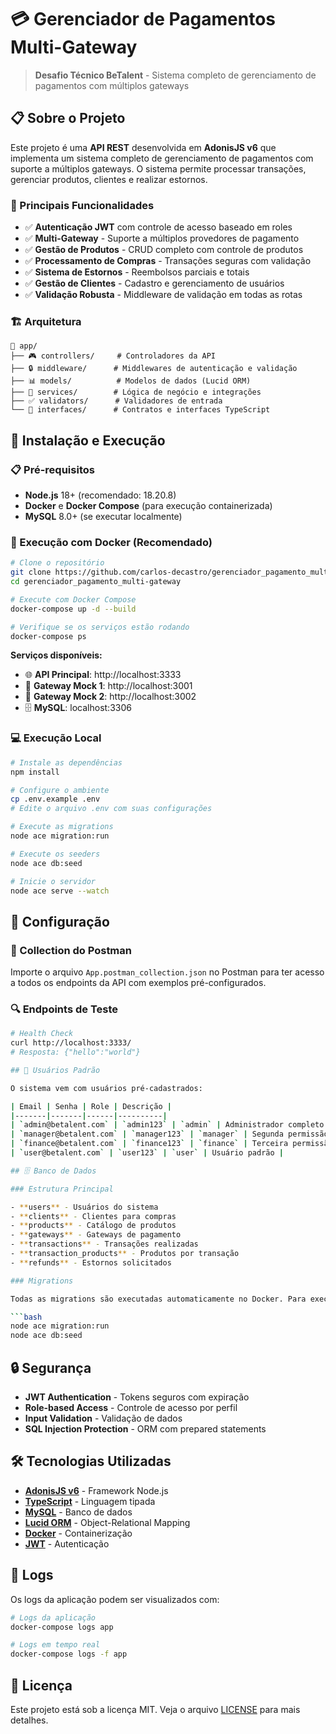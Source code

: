 # 💳 Gerenciador de Pagamentos Multi-Gateway

> **Desafio Técnico BeTalent** - Sistema completo de gerenciamento de pagamentos com múltiplos gateways

## 📋 Sobre o Projeto

Este projeto é uma **API REST** desenvolvida em **AdonisJS v6** que implementa um sistema completo de gerenciamento de pagamentos com suporte a múltiplos gateways. O sistema permite processar transações, gerenciar produtos, clientes e realizar estornos.

### 🎯 Principais Funcionalidades

- ✅ **Autenticação JWT** com controle de acesso baseado em roles
- ✅ **Multi-Gateway** - Suporte a múltiplos provedores de pagamento
- ✅ **Gestão de Produtos** - CRUD completo com controle de produtos
- ✅ **Processamento de Compras** - Transações seguras com validação
- ✅ **Sistema de Estornos** - Reembolsos parciais e totais
- ✅ **Gestão de Clientes** - Cadastro e gerenciamento de usuários
- ✅ **Validação Robusta** - Middleware de validação em todas as rotas

### 🏗️ Arquitetura

```
📁 app/
├── 🎮 controllers/     # Controladores da API
├── 🔒 middleware/      # Middlewares de autenticação e validação
├── 📊 models/          # Modelos de dados (Lucid ORM)
├── 🔧 services/        # Lógica de negócio e integrações
├── ✅ validators/      # Validadores de entrada
└── 🔌 interfaces/      # Contratos e interfaces TypeScript
```

## 🚀 Instalação e Execução

### 📋 Pré-requisitos

- **Node.js** 18+ (recomendado: 18.20.8)
- **Docker** e **Docker Compose** (para execução containerizada)
- **MySQL** 8.0+ (se executar localmente)

### 🐳 Execução com Docker (Recomendado)

```bash
# Clone o repositório
git clone https://github.com/carlos-decastro/gerenciador_pagamento_multi-gateway.git
cd gerenciador_pagamento_multi-gateway

# Execute com Docker Compose
docker-compose up -d --build

# Verifique se os serviços estão rodando
docker-compose ps
```

**Serviços disponíveis:**

- 🌐 **API Principal**: http://localhost:3333
- 🔌 **Gateway Mock 1**: http://localhost:3001
- 🔌 **Gateway Mock 2**: http://localhost:3002
- 🗄️ **MySQL**: localhost:3306

### 💻 Execução Local

```bash
# Instale as dependências
npm install

# Configure o ambiente
cp .env.example .env
# Edite o arquivo .env com suas configurações

# Execute as migrations
node ace migration:run

# Execute os seeders
node ace db:seed

# Inicie o servidor
node ace serve --watch
```

## 🔧 Configuração

### 📮 Collection do Postman

Importe o arquivo `App.postman_collection.json` no Postman para ter acesso a todos os endpoints da API com exemplos pré-configurados.

### 🔍 Endpoints de Teste

````bash
# Health Check
curl http://localhost:3333/
# Resposta: {"hello":"world"}

## 👥 Usuários Padrão

O sistema vem com usuários pré-cadastrados:

| Email | Senha | Role | Descrição |
|-------|-------|------|----------|
| `admin@betalent.com` | `admin123` | `admin` | Administrador completo |
| `manager@betalent.com` | `manager123` | `manager` | Segunda permissão de maior acesso |
| `finance@betalent.com` | `finance123` | `finance` | Terceira permissão de maior acesso |
| `user@betalent.com` | `user123` | `user` | Usuário padrão |

## 🗄️ Banco de Dados

### Estrutura Principal

- **users** - Usuários do sistema
- **clients** - Clientes para compras
- **products** - Catálogo de produtos
- **gateways** - Gateways de pagamento
- **transactions** - Transações realizadas
- **transaction_products** - Produtos por transação
- **refunds** - Estornos solicitados

### Migrations

Todas as migrations são executadas automaticamente no Docker. Para execução manual:

```bash
node ace migration:run
node ace db:seed
````

## 🔒 Segurança

- **JWT Authentication** - Tokens seguros com expiração
- **Role-based Access** - Controle de acesso por perfil
- **Input Validation** - Validação de dados
- **SQL Injection Protection** - ORM com prepared statements

## 🛠️ Tecnologias Utilizadas

- **[AdonisJS v6](https://adonisjs.com/)** - Framework Node.js
- **[TypeScript](https://www.typescriptlang.org/)** - Linguagem tipada
- **[MySQL](https://www.mysql.com/)** - Banco de dados
- **[Lucid ORM](https://lucid.adonisjs.com/)** - Object-Relational Mapping
- **[Docker](https://www.docker.com/)** - Containerização
- **[JWT](https://jwt.io/)** - Autenticação

## 📝 Logs

Os logs da aplicação podem ser visualizados com:

```bash
# Logs da aplicação
docker-compose logs app

# Logs em tempo real
docker-compose logs -f app
```

## 📄 Licença

Este projeto está sob a licença MIT. Veja o arquivo [LICENSE](LICENSE) para mais detalhes.
